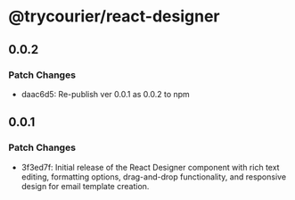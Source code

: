 # @trycourier/react-designer

## 0.0.2

### Patch Changes

- daac6d5: Re-publish ver 0.0.1 as 0.0.2 to npm

## 0.0.1

### Patch Changes

- 3f3ed7f: Initial release of the React Designer component with rich text editing, formatting options, drag-and-drop functionality, and responsive design for email template creation.
